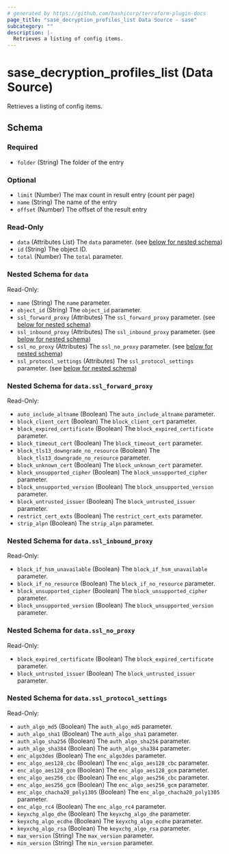 ```yaml
---
# generated by https://github.com/hashicorp/terraform-plugin-docs
page_title: "sase_decryption_profiles_list Data Source - sase"
subcategory: ""
description: |-
  Retrieves a listing of config items.
---
```


# sase_decryption_profiles_list (Data Source)

Retrieves a listing of config items.



<!-- schema generated by tfplugindocs -->
## Schema

### Required

- `folder` (String) The folder of the entry

### Optional

- `limit` (Number) The max count in result entry (count per page)
- `name` (String) The name of the entry
- `offset` (Number) The offset of the result entry

### Read-Only

- `data` (Attributes List) The `data` parameter. (see [below for nested schema](#nestedatt--data))
- `id` (String) The object ID.
- `total` (Number) The `total` parameter.

<a id="nestedatt--data"></a>
### Nested Schema for `data`

Read-Only:

- `name` (String) The `name` parameter.
- `object_id` (String) The `object_id` parameter.
- `ssl_forward_proxy` (Attributes) The `ssl_forward_proxy` parameter. (see [below for nested schema](#nestedatt--data--ssl_forward_proxy))
- `ssl_inbound_proxy` (Attributes) The `ssl_inbound_proxy` parameter. (see [below for nested schema](#nestedatt--data--ssl_inbound_proxy))
- `ssl_no_proxy` (Attributes) The `ssl_no_proxy` parameter. (see [below for nested schema](#nestedatt--data--ssl_no_proxy))
- `ssl_protocol_settings` (Attributes) The `ssl_protocol_settings` parameter. (see [below for nested schema](#nestedatt--data--ssl_protocol_settings))

<a id="nestedatt--data--ssl_forward_proxy"></a>
### Nested Schema for `data.ssl_forward_proxy`

Read-Only:

- `auto_include_altname` (Boolean) The `auto_include_altname` parameter.
- `block_client_cert` (Boolean) The `block_client_cert` parameter.
- `block_expired_certificate` (Boolean) The `block_expired_certificate` parameter.
- `block_timeout_cert` (Boolean) The `block_timeout_cert` parameter.
- `block_tls13_downgrade_no_resource` (Boolean) The `block_tls13_downgrade_no_resource` parameter.
- `block_unknown_cert` (Boolean) The `block_unknown_cert` parameter.
- `block_unsupported_cipher` (Boolean) The `block_unsupported_cipher` parameter.
- `block_unsupported_version` (Boolean) The `block_unsupported_version` parameter.
- `block_untrusted_issuer` (Boolean) The `block_untrusted_issuer` parameter.
- `restrict_cert_exts` (Boolean) The `restrict_cert_exts` parameter.
- `strip_alpn` (Boolean) The `strip_alpn` parameter.


<a id="nestedatt--data--ssl_inbound_proxy"></a>
### Nested Schema for `data.ssl_inbound_proxy`

Read-Only:

- `block_if_hsm_unavailable` (Boolean) The `block_if_hsm_unavailable` parameter.
- `block_if_no_resource` (Boolean) The `block_if_no_resource` parameter.
- `block_unsupported_cipher` (Boolean) The `block_unsupported_cipher` parameter.
- `block_unsupported_version` (Boolean) The `block_unsupported_version` parameter.


<a id="nestedatt--data--ssl_no_proxy"></a>
### Nested Schema for `data.ssl_no_proxy`

Read-Only:

- `block_expired_certificate` (Boolean) The `block_expired_certificate` parameter.
- `block_untrusted_issuer` (Boolean) The `block_untrusted_issuer` parameter.


<a id="nestedatt--data--ssl_protocol_settings"></a>
### Nested Schema for `data.ssl_protocol_settings`

Read-Only:

- `auth_algo_md5` (Boolean) The `auth_algo_md5` parameter.
- `auth_algo_sha1` (Boolean) The `auth_algo_sha1` parameter.
- `auth_algo_sha256` (Boolean) The `auth_algo_sha256` parameter.
- `auth_algo_sha384` (Boolean) The `auth_algo_sha384` parameter.
- `enc_algo3des` (Boolean) The `enc_algo3des` parameter.
- `enc_algo_aes128_cbc` (Boolean) The `enc_algo_aes128_cbc` parameter.
- `enc_algo_aes128_gcm` (Boolean) The `enc_algo_aes128_gcm` parameter.
- `enc_algo_aes256_cbc` (Boolean) The `enc_algo_aes256_cbc` parameter.
- `enc_algo_aes256_gcm` (Boolean) The `enc_algo_aes256_gcm` parameter.
- `enc_algo_chacha20_poly1305` (Boolean) The `enc_algo_chacha20_poly1305` parameter.
- `enc_algo_rc4` (Boolean) The `enc_algo_rc4` parameter.
- `keyxchg_algo_dhe` (Boolean) The `keyxchg_algo_dhe` parameter.
- `keyxchg_algo_ecdhe` (Boolean) The `keyxchg_algo_ecdhe` parameter.
- `keyxchg_algo_rsa` (Boolean) The `keyxchg_algo_rsa` parameter.
- `max_version` (String) The `max_version` parameter.
- `min_version` (String) The `min_version` parameter.


